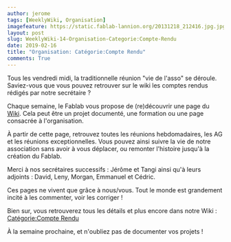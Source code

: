 ```yaml
---
author: jerome
tags: [WeeklyWiki, Organisation]
imagefeature: https://static.fablab-lannion.org/20131218_212416.jpg.jpg
layout: post
slug: WeeklyWiki-14-Organisation-Categorie:Compte-Rendu
date: 2019-02-16
title: "Organisation: Catégorie:Compte Rendu"
comments: True
---
```


Tous les vendredi midi, la traditionnelle réunion "vie de l'asso" se déroule. Saviez-vous que vous pouvez retrouver sur le wiki les comptes rendus rédigés par notre secrétaire ?

Chaque semaine, le Fablab vous propose de (re)découvrir une page du [Wiki](https://wiki.fablab-lannion.org). Cela peut être un projet documenté, une formation ou une page consacrée à l'organisation.

À partir de cette page, retrouvez toutes les réunions hebdomadaires, les AG et les réunions exceptionnelles.
Vous pouvez ainsi suivre la vie de notre association sans avoir à vous déplacer, ou remonter l'histoire jusqu'à la création du Fablab.

Merci à nos secrétaires successifs : Jérôme et Tangi ainsi qu'à leurs adjoints : David, Leny, Morgan, Emmanuel et Cédric.

Ces pages ne vivent que grâce à nous/vous. Tout le monde est grandement incité à les commenter, voir les corriger !

Bien sur, vous retrouverez tous les détails et plus encore dans notre Wiki : [Catégorie:Compte Rendu](https://wiki.fablab-lannion.org/index.php?title=Cat%C3%A9gorie:Compte_Rendu)

À la semaine prochaine, et n'oubliez pas de documenter vos projets !

